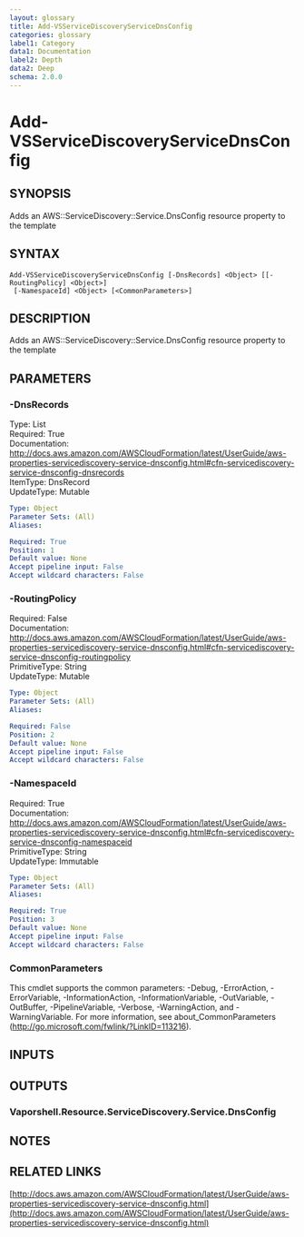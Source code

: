 ```yaml
---
layout: glossary
title: Add-VSServiceDiscoveryServiceDnsConfig
categories: glossary
label1: Category
data1: Documentation
label2: Depth
data2: Deep
schema: 2.0.0
---
```


# Add-VSServiceDiscoveryServiceDnsConfig

## SYNOPSIS
Adds an AWS::ServiceDiscovery::Service.DnsConfig resource property to the template

## SYNTAX

```
Add-VSServiceDiscoveryServiceDnsConfig [-DnsRecords] <Object> [[-RoutingPolicy] <Object>]
 [-NamespaceId] <Object> [<CommonParameters>]
```

## DESCRIPTION
Adds an AWS::ServiceDiscovery::Service.DnsConfig resource property to the template

## PARAMETERS

### -DnsRecords
Type: List    
Required: True    
Documentation: http://docs.aws.amazon.com/AWSCloudFormation/latest/UserGuide/aws-properties-servicediscovery-service-dnsconfig.html#cfn-servicediscovery-service-dnsconfig-dnsrecords    
ItemType: DnsRecord    
UpdateType: Mutable

```yaml
Type: Object
Parameter Sets: (All)
Aliases:

Required: True
Position: 1
Default value: None
Accept pipeline input: False
Accept wildcard characters: False
```

### -RoutingPolicy
Required: False    
Documentation: http://docs.aws.amazon.com/AWSCloudFormation/latest/UserGuide/aws-properties-servicediscovery-service-dnsconfig.html#cfn-servicediscovery-service-dnsconfig-routingpolicy    
PrimitiveType: String    
UpdateType: Mutable

```yaml
Type: Object
Parameter Sets: (All)
Aliases:

Required: False
Position: 2
Default value: None
Accept pipeline input: False
Accept wildcard characters: False
```

### -NamespaceId
Required: True    
Documentation: http://docs.aws.amazon.com/AWSCloudFormation/latest/UserGuide/aws-properties-servicediscovery-service-dnsconfig.html#cfn-servicediscovery-service-dnsconfig-namespaceid    
PrimitiveType: String    
UpdateType: Immutable

```yaml
Type: Object
Parameter Sets: (All)
Aliases:

Required: True
Position: 3
Default value: None
Accept pipeline input: False
Accept wildcard characters: False
```

### CommonParameters
This cmdlet supports the common parameters: -Debug, -ErrorAction, -ErrorVariable, -InformationAction, -InformationVariable, -OutVariable, -OutBuffer, -PipelineVariable, -Verbose, -WarningAction, and -WarningVariable.
For more information, see about_CommonParameters (http://go.microsoft.com/fwlink/?LinkID=113216).

## INPUTS

## OUTPUTS

### Vaporshell.Resource.ServiceDiscovery.Service.DnsConfig

## NOTES

## RELATED LINKS

[http://docs.aws.amazon.com/AWSCloudFormation/latest/UserGuide/aws-properties-servicediscovery-service-dnsconfig.html](http://docs.aws.amazon.com/AWSCloudFormation/latest/UserGuide/aws-properties-servicediscovery-service-dnsconfig.html)

